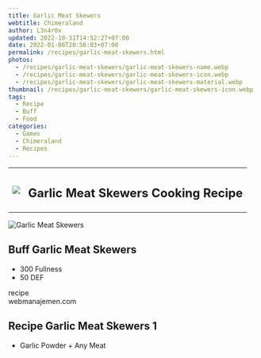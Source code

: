 ```yaml
---
title: Garlic Meat Skewers
webtitle: Chimeraland
author: L3n4r0x
updated: 2022-10-31T14:52:27+07:00
date: 2022-01-06T20:56:03+07:00
permalink: /recipes/garlic-meat-skewers.html
photos:
  - /recipes/garlic-meat-skewers/garlic-meat-skewers-name.webp
  - /recipes/garlic-meat-skewers/garlic-meat-skewers-icon.webp
  - /recipes/garlic-meat-skewers/garlic-meat-skewers-material.webp
thumbnail: /recipes/garlic-meat-skewers/garlic-meat-skewers-icon.webp
tags:
  - Recipe
  - Buff
  - Food
categories:
  - Games
  - Chimeraland
  - Recipes
---
```


<section id="bootstrap-wrapper"><link rel="stylesheet" href="https://cdn.statically.io/gh/dimaslanjaka/Web-Manajemen/40ac3225/css/bootstrap-4.5-wrapper.css"/><div class="row mb-2"><div class="col-md-12 mb-2"><table class="table" id="post-info"><tbody><tr><td><img class="d-inline-block me-2" src="/chimeraland/recipes/garlic-meat-skewers/garlic-meat-skewers-icon.webp" width="auto" height="auto"/></td><td><h1 class="fs-5">Garlic Meat Skewers Cooking Recipe</h1></td></tr></tbody></table></div></div><div class="card mb-2"><div class="row g-0"><div class="col-sm-4 position-relative mb-2"><img src="/chimeraland/recipes/garlic-meat-skewers/garlic-meat-skewers-material.webp" class="card-img fit-cover w-100 h-100" alt="Garlic Meat Skewers" data-fancybox="true"/></div><div class="col-sm-8 mb-2"><div class="card-body"><h2 class="card-title fs-5">Buff Garlic Meat Skewers</h2><div class="card-text"><ul><li>300 Fullness</li><li>50 DEF</li></ul></div><span class="badge rounded-pill bg-dark">recipe</span></div><div class="card-footer text-end text-muted">webmanajemen.com</div></div></div></div><div class="row mb-2"><div class="col-12 col-lg-6 recipe-item mb-2"><div class="card"><div class="card-body"><h2 class="card-title fs-5">Recipe Garlic Meat Skewers 1</h2><div class="card-text"><ul><li>Garlic Powder<span> + </span>Any Meat</li></ul></div></div></div></div></div></section>
